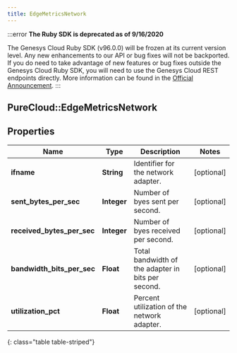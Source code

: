 ```yaml
---
title: EdgeMetricsNetwork
---
```


:::error
**The Ruby SDK is deprecated as of 9/16/2020**

The Genesys Cloud Ruby SDK (v96.0.0) will be frozen at its current version level. Any new enhancements to our API or bug fixes will not be backported. If you do need to take advantage of new features or bug fixes outside the Genesys Cloud Ruby SDK, you will need to use the Genesys Cloud REST endpoints directly. More information can be found in the [Official Announcement](https://developer.mypurecloud.com/forum/t/announcement-genesys-cloud-ruby-sdk-end-of-life/8850).
:::


## PureCloud::EdgeMetricsNetwork

## Properties

|Name | Type | Description | Notes|
|------------ | ------------- | ------------- | -------------|
| **ifname** | **String** | Identifier for the network adapter. | [optional] |
| **sent_bytes_per_sec** | **Integer** | Number of byes sent per second. | [optional] |
| **received_bytes_per_sec** | **Integer** | Number of byes received per second. | [optional] |
| **bandwidth_bits_per_sec** | **Float** | Total bandwidth of the adapter in bits per second. | [optional] |
| **utilization_pct** | **Float** | Percent utilization of the network adapter. | [optional] |
{: class="table table-striped"}


